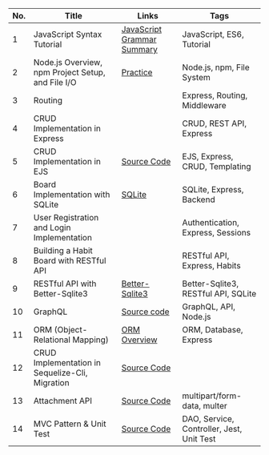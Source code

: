 | No. | Title                                      | Links                                                                                     | Tags                            |
|-----|--------------------------------------------|-------------------------------------------------------------------------------------------|---------------------------------|
| 1   | JavaScript Syntax Tutorial                 | [JavaScript Grammar Summary](https://github.com/lenamin/Backend/tree/main/nodejs/01)          | JavaScript, ES6, Tutorial       |
| 2   | Node.js Overview, npm Project Setup, and File I/O | [Practice](https://github.com/lenamin/Backend/tree/main/nodejs/03)| Node.js, npm, File System       |
| 3   | Routing                                    |                        | Express, Routing, Middleware    |
| 4   | CRUD Implementation in Express             |                                                     | CRUD, REST API, Express         |
| 5   | CRUD Implementation in EJS                 | [Source Code](https://github.com/lenamin/Backend/tree/main/nodejs/05)                                                               | EJS, Express, CRUD, Templating  |
| 6   | Board Implementation with SQLite           | [SQLite](https://github.com/lenamin/Backend/tree/main/nodejs/05/ch05_05)                                               | SQLite, Express, Backend        |
| 7   | User Registration and Login Implementation |  | Authentication, Express, Sessions |
| 8   | Building a Habit Board with RESTful API    | | RESTful API, Express, Habits    |
| 9   | RESTful API with Better-Sqlite3            | [Better-Sqlite3]()                        | Better-Sqlite3, RESTful API, SQLite |
| 10  | GraphQL  |  [Source code](https://github.com/lenamin/Backend/tree/main/nodejs/06/ch06_03)  | GraphQL, API, Node.js           |
| 11  | ORM (Object-Relational Mapping)            | [ORM Overview](https://github.com/lenamin/Backend/tree/main/nodejs/08/ch08_01)   | ORM, Database, Express          |
| 12  | CRUD Implementation in Sequelize-Cli, Migration | [Source Code](https://github.com/lenamin/Backend/tree/main/nodejs/08/ch08_02)                                                  |   |
| 13  | Attachment API | [Source Code](https://github.com/lenamin/Backend/tree/main/nodejs/08/ch08_02)                                                  | multipart/form-data, multer   |
| 14  | MVC Pattern & Unit Test | [Source Code](https://github.com/lenamin/Backend/tree/main/nodejs/10/ch10_03)                                                 | DAO, Service, Controller, Jest, Unit Test   |
